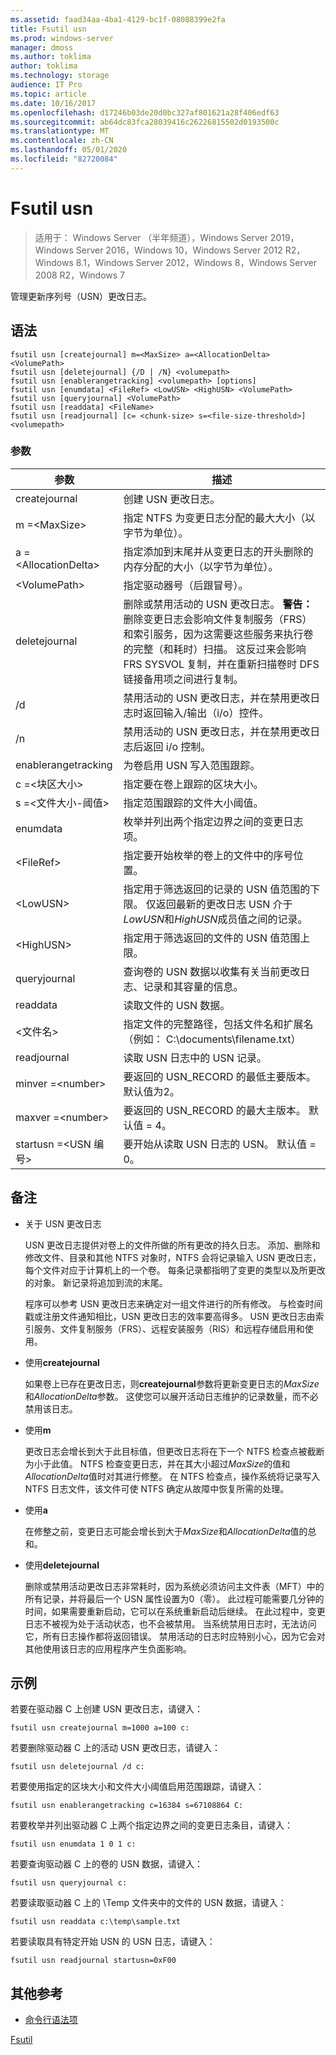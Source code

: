 ```yaml
---
ms.assetid: faad34aa-4ba1-4129-bc1f-08088399e2fa
title: Fsutil usn
ms.prod: windows-server
manager: dmoss
ms.author: toklima
author: toklima
ms.technology: storage
audience: IT Pro
ms.topic: article
ms.date: 10/16/2017
ms.openlocfilehash: d17246b03de20d0bc327af801621a28f406edf63
ms.sourcegitcommit: ab64dc83fca28039416c26226815502d0193500c
ms.translationtype: MT
ms.contentlocale: zh-CN
ms.lasthandoff: 05/01/2020
ms.locfileid: "82720084"
---
```

# <a name="fsutil-usn"></a>Fsutil usn
> 适用于： Windows Server （半年频道），Windows Server 2019，Windows Server 2016，Windows 10，Windows Server 2012 R2，Windows 8.1，Windows Server 2012，Windows 8，Windows Server 2008 R2，Windows 7

管理更新序列号（USN）更改日志。

## <a name="syntax"></a>语法

```
fsutil usn [createjournal] m=<MaxSize> a=<AllocationDelta> <VolumePath>
fsutil usn [deletejournal] {/D | /N} <volumepath>
fsutil usn [enablerangetracking] <volumepath> [options]
fsutil usn [enumdata] <FileRef> <LowUSN> <HighUSN> <VolumePath>
fsutil usn [queryjournal] <VolumePath>
fsutil usn [readdata] <FileName>
fsutil usn [readjournal] [c= <chunk-size> s=<file-size-threshold>] <volumepath>
```

### <a name="parameters"></a>参数

|参数|描述|
|-------------|---------------|
|createjournal|创建 USN 更改日志。|
|m =\<MaxSize>|指定 NTFS 为变更日志分配的最大大小（以字节为单位）。|
|a =\<AllocationDelta>|指定添加到末尾并从变更日志的开头删除的内存分配的大小（以字节为单位）。|
|\<VolumePath>|指定驱动器号（后跟冒号）。|
|deletejournal|删除或禁用活动的 USN 更改日志。 **警告：** 删除变更日志会影响文件复制服务（FRS）和索引服务，因为这需要这些服务来执行卷的完整（和耗时）扫描。 这反过来会影响 FRS SYSVOL 复制，并在重新扫描卷时 DFS 链接备用项之间进行复制。|
|/d|禁用活动的 USN 更改日志，并在禁用更改日志时返回输入/输出（i/o）控件。|
|/n|禁用活动的 USN 更改日志，并在禁用更改日志后返回 i/o 控制。|
|enablerangetracking|为卷启用 USN 写入范围跟踪。|
|c =\<块区大小>|指定要在卷上跟踪的区块大小。|
|s =\<文件大小-阈值>|指定范围跟踪的文件大小阈值。|
|enumdata|枚举并列出两个指定边界之间的变更日志项。|
|\<FileRef>|指定要开始枚举的卷上的文件中的序号位置。|
|\<LowUSN>|指定用于筛选返回的记录的 USN 值范围的下限。 仅返回最新的更改日志 USN 介于*LowUSN*和*HighUSN*成员值之间的记录。|
|\<HighUSN>|指定用于筛选返回的文件的 USN 值范围上限。|
|queryjournal|查询卷的 USN 数据以收集有关当前更改日志、记录和其容量的信息。|
|readdata|读取文件的 USN 数据。|
|\<文件名>|指定文件的完整路径，包括文件名和扩展名（例如： C:\documents\filename.txt）|
|readjournal|读取 USN 日志中的 USN 记录。|
|minver =\<number>|要返回的 USN_RECORD 的最低主要版本。 默认值为2。|
|maxver =\<number>|要返回的 USN_RECORD 的最大主版本。 默认值 = 4。|
|startusn =\<USN 编号>|要开始从读取 USN 日志的 USN。 默认值 = 0。|


## <a name="remarks"></a>备注

-   关于 USN 更改日志

    USN 更改日志提供对卷上的文件所做的所有更改的持久日志。 添加、删除和修改文件、目录和其他 NTFS 对象时，NTFS 会将记录输入 USN 更改日志，每个文件对应于计算机上的一个卷。 每条记录都指明了变更的类型以及所更改的对象。 新记录将追加到流的末尾。

    程序可以参考 USN 更改日志来确定对一组文件进行的所有修改。 与检查时间戳或注册文件通知相比，USN 更改日志的效率要高得多。 USN 更改日志由索引服务、文件复制服务（FRS）、远程安装服务（RIS）和远程存储启用和使用。

-   使用**createjournal**

    如果卷上已存在更改日志，则**createjournal**参数将更新变更日志的*MaxSize*和*AllocationDelta*参数。 这使您可以展开活动日志维护的记录数量，而不必禁用该日志。

-   使用**m**

    更改日志会增长到大于此目标值，但更改日志将在下一个 NTFS 检查点被截断为小于此值。 NTFS 检查变更日志，并在其大小超过*MaxSize*的值和*AllocationDelta*值时对其进行修整。 在 NTFS 检查点，操作系统将记录写入 NTFS 日志文件，该文件可使 NTFS 确定从故障中恢复所需的处理。

-   使用**a**

    在修整之前，变更日志可能会增长到大于*MaxSize*和*AllocationDelta*值的总和。

-   使用**deletejournal**

    删除或禁用活动更改日志非常耗时，因为系统必须访问主文件表（MFT）中的所有记录，并将最后一个 USN 属性设置为0（零）。 此过程可能需要几分钟的时间，如果需要重新启动，它可以在系统重新启动后继续。 在此过程中，变更日志不被视为处于活动状态，也不会被禁用。 当系统禁用日志时，无法访问它，所有日志操作都将返回错误。 禁用活动的日志时应特别小心，因为它会对其他使用该日志的应用程序产生负面影响。

## <a name="examples"></a><a name="BKMK_examples"></a>示例
若要在驱动器 C 上创建 USN 更改日志，请键入：

```
fsutil usn createjournal m=1000 a=100 c:
```

若要删除驱动器 C 上的活动 USN 更改日志，请键入：

```
fsutil usn deletejournal /d c:
```

若要使用指定的区块大小和文件大小阈值启用范围跟踪，请键入：

```
fsutil usn enablerangetracking c=16384 s=67108864 C:
```

若要枚举并列出驱动器 C 上两个指定边界之间的变更日志条目，请键入：

```
fsutil usn enumdata 1 0 1 c:
```

若要查询驱动器 C 上的卷的 USN 数据，请键入：

```
fsutil usn queryjournal c:
```

若要读取驱动器 C 上的 \Temp 文件夹中的文件的 USN 数据，请键入：

```
fsutil usn readdata c:\temp\sample.txt
```

若要读取具有特定开始 USN 的 USN 日志，请键入：

```
fsutil usn readjournal startusn=0xF00
```

## <a name="additional-references"></a>其他参考
- [命令行语法项](command-line-syntax-key.md)

[Fsutil](Fsutil.md)


